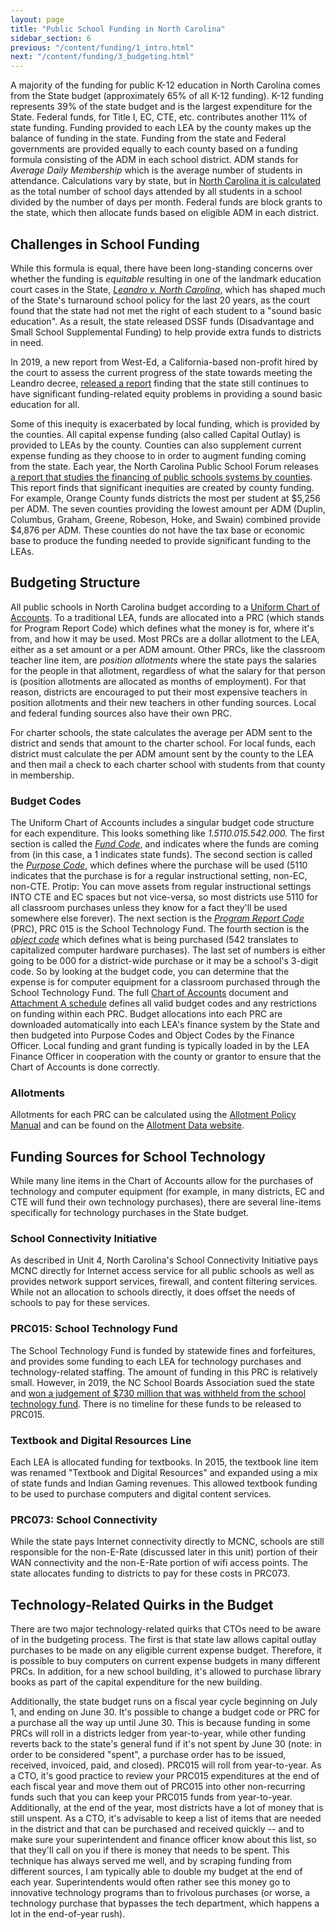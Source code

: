 ```yaml
---
layout: page
title: "Public School Funding in North Carolina"
sidebar_section: 6
previous: "/content/funding/1_intro.html"
next: "/content/funding/3_budgeting.html"
---
```

A majority of the funding for public K-12 education in North Carolina comes from the State budget (approximately 65% of all K-12 funding). K-12 funding represents 39% of the state budget and is the largest expenditure for the State.  Federal funds, for Title I, EC, CTE, etc. contributes another 11% of state funding. Funding provided to each LEA by the county makes up the balance of funding in the state. Funding from the state and Federal governments are provided equally to each county based on a funding formula consisting of the ADM in each school district. ADM stands for _Average Daily Membership_ which is the average number of students in attendance. Calculations vary by state, but in [North Carolina it is calculated][1] as the total number of school days attended by all students in a school divided by the number of days per month. Federal funds are block grants to the state, which then allocate funds based on eligible ADM in each district.

## Challenges in School Funding
While this formula is equal, there have been long-standing concerns over whether the funding is _equitable_ resulting in one of the landmark education court cases in the State, [_Leandro v. North Carolina_][2], which has shaped much of the State's turnaround school policy for the last 20 years, as the court found that the state had not met the right of each student to a "sound basic education". As a result, the state released DSSF funds (Disadvantage and Small School Supplemental Funding) to help provide extra funds to districts in need.

In 2019, a new report from West-Ed, a California-based non-profit hired by the court to assess the current progress of the state towards meeting the Leandro decree, [released a report][3] finding that the state still continues to have significant funding-related equity problems in providing a sound basic education for all. 

Some of this inequity is exacerbated by local funding, which is provided by the counties. All capital expense funding (also called Capital Outlay) is provided to LEAs by the county. Counties can also supplement current expense funding as they choose to in order to augment funding coming from the state. Each year, the North Carolina Public School Forum releases [a report that studies the financing of public schools systems by counties][4]. This report finds that significant inequities are created by county funding. For example, Orange County funds districts the most per student at $5,256 per ADM. The seven counties providing the lowest amount per ADM (Duplin, Columbus, Graham, Greene, Robeson, Hoke, and Swain) combined provide $4,876 per ADM. These counties do not have the tax base or economic base to produce the funding needed to provide significant funding to the LEAs. 

## Budgeting Structure
All public schools in North Carolina budget according to a [Uniform Chart of Accounts][5]. To a traditional LEA, funds are allocated into a PRC (which stands for Program Report Code) which defines what the money is for, where it's from, and how it may be used. Most PRCs are a dollar allotment to the LEA, either as a set amount or a per ADM amount. Other PRCs, like the classroom teacher line item, are _position allotments_ where the state pays the salaries for the people in that allotment, regardless of what the salary for that person is (position allotments are allocated as months of employment). For that reason, districts are encouraged to put their most expensive teachers in position allotments and their new teachers in other funding sources. Local and federal funding sources also have their own PRC.

For charter schools, the state calculates the average per ADM sent to the district and sends that amount to the charter school. For local funds, each district must calculate the per ADM amount sent by the county to the LEA and then mail a check to each charter school with students from that county in membership.

### Budget Codes
The Uniform Chart of Accounts includes a singular budget code structure for each expenditure. This looks something like _1.5110.015.542.000._ The first section is called the [_Fund Code_][6], and indicates where the funds are coming from (in this case, a 1 indicates state funds). The second section is called the _[Purpose Code][7]_, which defines where the purchase will be used (5110 indicates that the purchase is for a regular instructional setting, non-EC, non-CTE. Protip: You can move assets from regular instructional settings INTO CTE and EC spaces but not vice-versa, so most districts use 5110 for all classroom purchases unless they know for a fact they'll be used somewhere else forever). The next section is the _[Program Report Code][8]_ (PRC), PRC 015 is the School Technology Fund. The fourth section is the _[object code][9]_ which defines what is being purchased (542 translates to capitalized computer hardware purchases). The last set of numbers is either going to be 000 for a district-wide purchase or it may be a school's 3-digit code. So by looking at the budget code, you can determine that the expense is for computer equipment for a classroom purchased through the School Technology Fund. The full [Chart of Accounts][10] document and [Attachment A schedule][11] defines all valid budget codes and any restrictions on funding  within each PRC. Budget allocations into each PRC are downloaded automatically into each LEA's finance system by the State and then budgeted into Purpose Codes and Object Codes by the Finance Officer. Local funding and grant funding is typically loaded in by the LEA Finance Officer in cooperation with the county or grantor to ensure that the Chart of Accounts is done correctly. 

### Allotments
Allotments for each PRC can be calculated using the [Allotment Policy Manual][12] and can be found on the [Allotment Data website][13].

## Funding Sources for School Technology
While many line items in the Chart of Accounts allow for the purchases of technology and computer equipment (for example, in many districts, EC and CTE will fund their own technology purchases), there are several line-items specifically for technology purchases in the State budget.

### School Connectivity Initiative
As described in Unit 4, North Carolina's School Connectivity Initiative pays MCNC directly for Internet access service for all public schools as well as  provides network support services, firewall, and content filtering services. While not an allocation to schools directly, it does offset the needs of schools to pay for these services.

### PRC015: School Technology Fund
The School Technology Fund is funded by statewide fines and forfeitures, and provides some funding to each LEA for technology purchases and technology-related staffing. The amount of funding in this PRC is relatively small. However, in 2019, the NC School Boards Association sued the state and [won a judgement of $730 million that was withheld from the school technology fund][14]. There is no timeline for these funds to be released to PRC015.

### Textbook and Digital Resources Line
Each LEA is allocated funding for textbooks. In 2015, the textbook line item was renamed "Textbook and Digital Resources" and expanded using a mix of state funds and Indian Gaming revenues. This allowed textbook funding to be used to purchase computers and digital content services.

### PRC073: School Connectivity
While the state pays Internet connectivity directly to MCNC, schools are still responsible for the non-E-Rate (discussed later in this unit) portion of their WAN connectivity and the non-E-Rate portion of wifi access points. The state allocates funding to districts to pay for these costs in PRC073. 

## Technology-Related Quirks in the Budget
There are two major technology-related quirks that CTOs need to be aware of in the budgeting process. The first is that state law allows capital outlay purchases to be made on any eligible current expense budget. Therefore, it is possible to buy computers on current expense budgets in many different PRCs. In addition, for a new school building, it's allowed to purchase library books as part of the capital expenditure for the new building. 

Additionally, the state budget runs on a fiscal year cycle beginning on July 1, and ending on June 30. It's possible to change a budget code or PRC for a purchase all the way up until June 30. This is because funding in some PRCs will roll in a districts ledger from year-to-year, while other funding reverts back to the state's general fund if it's not spent by June 30 (note: in order to be considered "spent", a purchase order has to be issued, received, invoiced, paid, and closed). PRC015 will roll from year-to-year. As a CTO, it's good practice to review your PRC015 expenditures at the end of each fiscal year and move them out of PRC015 into other non-recurring funds such that you can keep your PRC015 funds from year-to-year. Additionally, at the end of the year, most districts have a lot of money that is still unspent. As a CTO, it's advisable to keep a list of items that are needed in the district and that can be purchased and received quickly -- and to make sure your superintendent and finance officer know about this list, so that they'll call on you if there is money that needs to be spent. This technique has always served me well, and by scraping funding from different sources, I am typically able to double my budget at the end of each year. Superintendents would often rather see this money go to innovative technology programs than to frivolous purchases (or worse, a technology purchase that bypasses the tech department, which happens a lot in the end-of-year rush). 

[1]:	https://www.dpi.nc.gov/districts-schools/district-operations/financial-and-business-services/demographics-and-finances/student-accounting-data
[2]:	https://law.justia.com/cases/north-carolina/supreme-court/1997/179pa96-0.html
[3]:	https://www.ncforum.org/wp-content/uploads/2019/12/Sound-Basic-Education-for-All-An-Action-Plan-for-North-Carolina.pdf
[4]:	https://www.ncforum.org/2020-local-school-finance-study/
[5]:	https://www.dpi.nc.gov/districts-schools/district-operations/financial-and-business-services/school-district-finance-operations/chart-accounts#working-documents-fy-2019-2020
[6]:	https://files.nc.gov/dpi/documents/fbs/finance/reporting/coa/2020/fundcodes.pdf
[7]:	https://files.nc.gov/dpi/documents/fbs/finance/reporting/coa/2020/purposesummary.pdf
[8]:	https://files.nc.gov/dpi/documents/fbs/finance/reporting/coa/2020/programreportcodes.pdf
[9]:	https://files.nc.gov/dpi/documents/fbs/finance/reporting/coa/2020/objectsummary.pdf
[10]:	https://files.nc.gov/dpi/documents/fbs/finance/reporting/coa/2020/coaexcel.xls
[11]:	https://files.nc.gov/dpi/documents/fbs/finance/reporting/coa/2020/attacha19-20.xls
[12]:	https://files.nc.gov/dpi/documents/fbs/allotments/general/2018-19policymanual.pdf
[13]:	http://apps.schools.nc.gov/ords/f?p=144:1::::::
[14]:	https://www.carolinajournal.com/news-article/court-gives-the-state-more-time-to-pay-730-million-judgment-in-lawsuit-over-school-technology-funds/